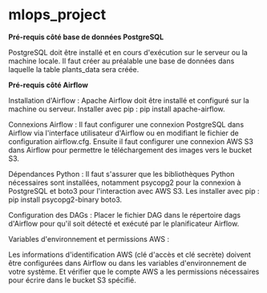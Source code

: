 # mlops_project



**Pré-requis côté base de données PostgreSQL**

PostgreSQL doit être installé et en cours d'exécution sur le serveur ou la machine locale.
Il faut créer au préalable une base de données dans laquelle la table plants_data sera créée.


**Pré-requis côté Airflow**

Installation d'Airflow :
Apache Airflow doit être installé et configuré sur la machine ou serveur.
Installer avec pip : pip install apache-airflow.

Connexions Airflow :
Il faut configurer une connexion PostgreSQL dans Airflow via l'interface utilisateur d'Airflow ou en modifiant le fichier de configuration airflow.cfg.
Ensuite il faut configurer une connexion AWS S3 dans Airflow pour permettre le téléchargement des images vers le bucket S3.

Dépendances Python :
Il faut s'assurer que les bibliothèques Python nécessaires sont installées, notamment psycopg2 pour la connexion à PostgreSQL et boto3 pour l'interaction avec AWS S3.
Les installer avec pip : pip install psycopg2-binary boto3.

Configuration des DAGs :
Placer le fichier DAG dans le répertoire dags d'Airflow pour qu'il soit détecté et exécuté par le planificateur Airflow.

Variables d'environnement et permissions AWS :

Les informations d'identification AWS (clé d'accès et clé secrète) doivent être configurées dans Airflow ou dans les variables d'environnement de votre système. Et vérifier que le compte AWS a les permissions nécessaires pour écrire dans le bucket S3 spécifié.
